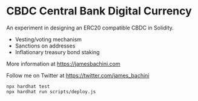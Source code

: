 # CBDC Central Bank Digital Currency

An experiment in designing an ERC20 compatible CBDC in Solidity.

- Vesting/voting mechanism
- Sanctions on addresses
- Inflationary treasury bond staking

More information at https://jamesbachini.com

Follow me on Twitter at https://twitter.com/james_bachini

```shell
npx hardhat test
npx hardhat run scripts/deploy.js
```
